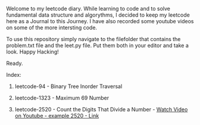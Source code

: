 
Welcome to my leetcode diary. While learning to code and to solve fundamental data structure and algorythms, I decided to keep my leetcode here as a Journal to this Journey.
I have also recorded some youtube videos on some of the more intersting code.

To use this repository simply navigate to the filefolder that contains the problem.txt file and the leet.py file. Put them both in your editor and take a look. Happy Hacking!

Ready.

Index:

1. leetcode-94 - Binary Tree Inorder Traversal

2. leetcode-1323 - Maximum 69 Number

3. leetcode-2520 - Count the Digits That Divide a Number - [Watch Video on Youtube - example 2520 - Link](https://youtu.be/BeS_4efa7-U)



